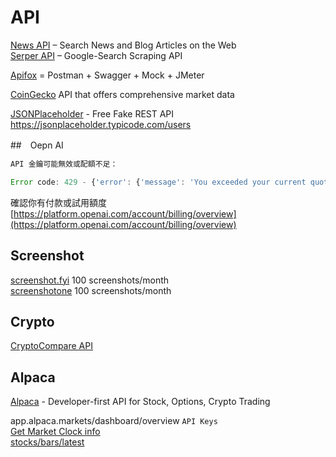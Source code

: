 # API

[News API](https://newsapi.org/) – Search News and Blog Articles on the Web  
[Serper API](https://serper.dev/) –  Google-Search Scraping API  

[Apifox](https://www.apifox.cn/)  = Postman + Swagger + Mock + JMeter  

[CoinGecko](https://docs.coingecko.com/reference/introduction) API  that offers comprehensive market data

[JSONPlaceholder](https://jsonplaceholder.typicode.com/) - Free Fake REST API  
https://jsonplaceholder.typicode.com/users  

##　Oepn AI


```js
API 金鑰可能無效或配額不足：

Error code: 429 - {'error': {'message': 'You exceeded your current quota, please check your plan and billing details. For more information on this error, read the docs: https://platform.openai.com/docs/guides/error-codes/api-errors.', 'type': 'insufficient_quota', 'param': None, 'code': 'insufficient_quota'}}
```

確認你有付款或試用額度 [https://platform.openai.com/account/billing/overview](https://platform.openai.com/account/billing/overview)

## Screenshot

[screenshot.fyi](https://www.screenshot.fyi/)  100 screenshots/month  
[screenshotone](https://screenshotone.com/) 100 screenshots/month  

## Crypto

[CryptoCompare API](https://www.cryptocompare.com/coins/guides/how-to-use-our-api/)

## Alpaca

[Alpaca](https://alpaca.markets/) - Developer-first API for Stock, Options, Crypto Trading  

app.alpaca.markets/dashboard/overview `API Keys`  
[Get Market Clock info](https://docs.alpaca.markets/reference/getclock-1)  
[stocks/bars/latest](https://docs.alpaca.markets/reference/stocklatestbars-1)  
